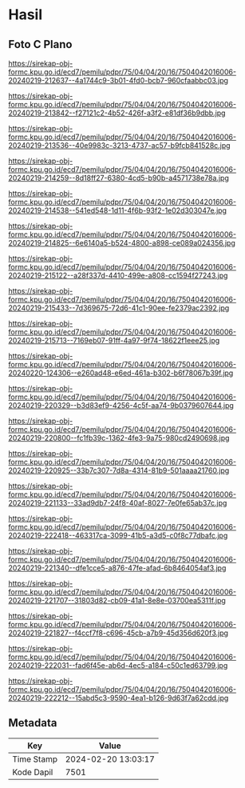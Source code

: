 # Hasil

## Foto C Plano

https://sirekap-obj-formc.kpu.go.id/ecd7/pemilu/pdpr/75/04/04/20/16/7504042016006-20240219-212637--4a1744c9-3b01-4fd0-bcb7-960cfaabbc03.jpg

https://sirekap-obj-formc.kpu.go.id/ecd7/pemilu/pdpr/75/04/04/20/16/7504042016006-20240219-213842--f27121c2-4b52-426f-a3f2-e81df36b9dbb.jpg

https://sirekap-obj-formc.kpu.go.id/ecd7/pemilu/pdpr/75/04/04/20/16/7504042016006-20240219-213536--40e9983c-3213-4737-ac57-b9fcb841528c.jpg

https://sirekap-obj-formc.kpu.go.id/ecd7/pemilu/pdpr/75/04/04/20/16/7504042016006-20240219-214259--8d18ff27-6380-4cd5-b90b-a4571738e78a.jpg

https://sirekap-obj-formc.kpu.go.id/ecd7/pemilu/pdpr/75/04/04/20/16/7504042016006-20240219-214538--541ed548-1d11-4f6b-93f2-1e02d303047e.jpg

https://sirekap-obj-formc.kpu.go.id/ecd7/pemilu/pdpr/75/04/04/20/16/7504042016006-20240219-214825--6e6140a5-b524-4800-a898-ce089a024356.jpg

https://sirekap-obj-formc.kpu.go.id/ecd7/pemilu/pdpr/75/04/04/20/16/7504042016006-20240219-215122--a28f337d-4410-499e-a808-cc1594f27243.jpg

https://sirekap-obj-formc.kpu.go.id/ecd7/pemilu/pdpr/75/04/04/20/16/7504042016006-20240219-215433--7d369675-72d6-41c1-90ee-fe2379ac2392.jpg

https://sirekap-obj-formc.kpu.go.id/ecd7/pemilu/pdpr/75/04/04/20/16/7504042016006-20240219-215713--7169eb07-91ff-4a97-9f74-18622f1eee25.jpg

https://sirekap-obj-formc.kpu.go.id/ecd7/pemilu/pdpr/75/04/04/20/16/7504042016006-20240220-124306--e260ad48-e6ed-461a-b302-b6f78067b39f.jpg

https://sirekap-obj-formc.kpu.go.id/ecd7/pemilu/pdpr/75/04/04/20/16/7504042016006-20240219-220329--b3d83ef9-4256-4c5f-aa74-9b0379607644.jpg

https://sirekap-obj-formc.kpu.go.id/ecd7/pemilu/pdpr/75/04/04/20/16/7504042016006-20240219-220800--fc1fb39c-1362-4fe3-9a75-980cd2490698.jpg

https://sirekap-obj-formc.kpu.go.id/ecd7/pemilu/pdpr/75/04/04/20/16/7504042016006-20240219-220925--33b7c307-7d8a-4314-81b9-501aaaa21760.jpg

https://sirekap-obj-formc.kpu.go.id/ecd7/pemilu/pdpr/75/04/04/20/16/7504042016006-20240219-221133--33ad9db7-24f8-40af-8027-7e0fe65ab37c.jpg

https://sirekap-obj-formc.kpu.go.id/ecd7/pemilu/pdpr/75/04/04/20/16/7504042016006-20240219-222418--463317ca-3099-41b5-a3d5-c0f8c77dbafc.jpg

https://sirekap-obj-formc.kpu.go.id/ecd7/pemilu/pdpr/75/04/04/20/16/7504042016006-20240219-221340--dfe1cce5-a876-47fe-afad-6b8464054af3.jpg

https://sirekap-obj-formc.kpu.go.id/ecd7/pemilu/pdpr/75/04/04/20/16/7504042016006-20240219-221707--31803d82-cb09-41a1-8e8e-03700ea5311f.jpg

https://sirekap-obj-formc.kpu.go.id/ecd7/pemilu/pdpr/75/04/04/20/16/7504042016006-20240219-221827--f4ccf7f8-c696-45cb-a7b9-45d356d620f3.jpg

https://sirekap-obj-formc.kpu.go.id/ecd7/pemilu/pdpr/75/04/04/20/16/7504042016006-20240219-222031--fad6f45e-ab6d-4ec5-a184-c50c1ed63799.jpg

https://sirekap-obj-formc.kpu.go.id/ecd7/pemilu/pdpr/75/04/04/20/16/7504042016006-20240219-222212--15abd5c3-9590-4ea1-b126-9d63f7a62cdd.jpg


## Metadata

| Key        | Value               |
| ---------- | ------------------- |
| Time Stamp | 2024-02-20 13:03:17 |
| Kode Dapil | 7501                |



